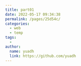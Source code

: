 ```yaml
---
title: part01
date: 2022-05-17 09:34:38
permalink: /pages/25d54c/
categories:
  - web
  - temp
tags:
  - 
author: 
  name: yuadh
  link: https://github.com/yuadh
---
```




<web-wordPage :page="3"/>